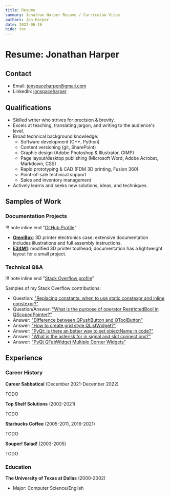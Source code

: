 ```yaml
---
title: Resume
summary: Jonathan Harper Resume / Curriculum Vitae
authors: Jon Harper
date: 2022-06-16
hide: toc
---
```


# Resume: Jonathan Harper

## Contact

- Email: [jonspaceharper@gmail.com](mailto:jonspaceharper@gmail.com)
- LinkedIn: [jonspaceharper](https://linkedin.com/in/jonspaceharper)

## Qualifications

- Skilled writer who strives for precision & brevity.
- Excels at teaching, translating jargon, and writing to the audience's level.
- Broad technical background knowledge:
    - Software development (C++, Python)
    - Content versioning (git, SharePoint)
    - Graphic design (Adobe Photoshop & Illustrator, GIMP)
    - Page layout/desktop publishing (Microsoft Word, Adobe Acrobat, Markdown, CSS)
    - Rapid prototyping & CAD (FDM 3D printing, Fusion 360)
    - Point-of-sale technical support
    - Sales and inventory management
- Actively learns and seeks new solutions, ideas, and techniques.

## Samples of Work

### Documentation Projects

!!! note inline end "[GitHub Profile](https://github.com/jon-harper)"

- **[OmniBox](https://jon-harper.github.io/OmniBox)**: 3D printer electronics case; extensive documentation includes illustrations and full assembly instructions.
- **[E34M1](https://jon-harper.github.io/E34M1/)**: modified 3D printer toolhead; documentation has a lightweight layout for a small project.

### Technical Q&A

!!! note inline end "[Stack Overflow profile](https://stackoverflow.com/users/4732082/jonspaceharper)"

Samples of my Stack Overflow contributions:

- Question: ["Replacing constants: when to use static constexpr and inline constexpr?"](https://stackoverflow.com/questions/54466591/replacing-constants-when-to-use-static-constexpr-and-inline-constexpr)
- Question/Answer: ["What is the purpose of operator RestrictedBool in QScopedPointer?"](https://stackoverflow.com/questions/37012710/what-is-the-purpose-of-operator-restrictedbool-in-qscopedpointer)
- Answer: ["Difference between QPushButton and QToolButton"](https://stackoverflow.com/questions/38576380/difference-between-qpushbutton-and-qtoolbutton/38580502)
- Answer: ["How to create grid style QListWidget?"](https://stackoverflow.com/questions/37331270/how-to-create-grid-style-qlistwidget)
- Answer: ["PyQt: is there an better way to set objectName in code?"](https://stackoverflow.com/questions/50726510/pyqt-is-there-an-better-way-to-set-objectname-in-code)
- Answer: ["What is the asterisk for in signal and slot connections?"](https://stackoverflow.com/questions/38456924/what-is-the-asterisk-for-in-signal-and-slot-connections/38457771)
- Answer: ["PyQt QTabWidget Multiple Corner Widgets"](https://stackoverflow.com/questions/49254062/pyqt-qtabwidget-multiple-corner-widgets/49256651)

## Experience

### Career History

**Career Sabbatical** (December 2021-December 2022)

TODO

**Top Shelf Solutions** (2002-2021)

TODO

**Starbucks Coffee** (2005-2011, 2016-2021)

TODO

**Souper! Salad!** (2003-2005)

TODO

### Education

**The University of Texas at Dallas** (2000-2002)

- Major: Computer Science/English

<!-- ### Additional Interests

- Aerospace engineering & fluid dynamics
- Additive manufacturing & functional 3D printing
- Applications of materials science in industry -->